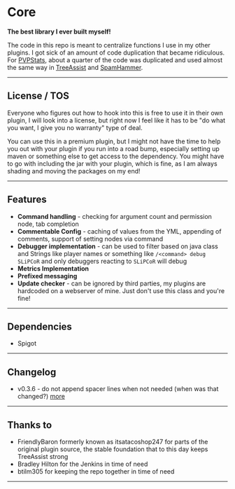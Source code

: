 # Core

**The best library I ever built myself!**

The code in this repo is meant to centralize functions I use in my other plugins. I got sick of an amount of code duplication that became ridiculous. For [PVPStats](https://github.com/slipcor/PVPStats), about a quarter of the code was duplicated and used almost the same way in [TreeAssist](https://github.com/slipcor/TreeAssist) and [SpamHammer](https://github.com/slipcor/SpamHammer).

***

## License / TOS

Everyone who figures out how to hook into this is free to use it in their own plugin, I will look into a license, but right now I feel like it has to be "do what you want, I give you no warranty" type of deal.

You can use this in a premium plugin, but I might not have the time to help you out with your plugin if you run into a road bump, especially setting up maven or something else to get access to the dependency. You might have to go with including the jar with your plugin, which is fine, as I am always shading and moving the packages on my end!

***

## Features

- **Command handling** - checking for argument count and permission node, tab completion
- **Commentable Config** - caching of values from the YML, appending of comments, support of setting nodes via command
- **Debugger implementation** - can be used to filter based on java class and Strings like player names or something like `/<command> debug SLiPCoR` and only debuggers reacting to `SLiPCoR` will debug
- **Metrics Implementation**
- **Prefixed messaging**
- **Update checker** - can be ignored by third parties, my plugins are hardcoded on a webserver of mine. Just don't use this class and you're fine!

***

## Dependencies

- Spigot

***

## Changelog

- v0.3.6 - do not append spacer lines when not needed (when was that changed?)
[more](changelog.md)

***

## Thanks to

- FriendlyBaron formerly known as itsatacoshop247 for parts of the original plugin source, the stable foundation that to this day keeps TreeAssist strong
- Bradley Hilton for the Jenkins in time of need
- btilm305 for keeping the repo together in time of need

***